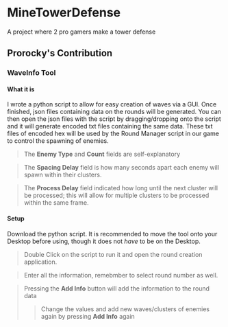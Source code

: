 # MineTowerDefense
A project where 2 pro gamers make a tower defense



## Prorocky's Contribution

### WaveInfo Tool

#### What it is

I wrote a python script to allow for easy creation of waves via a GUI. Once finished, json files containing data on the rounds will be generated. You can then open the json files with the script by dragging/dropping onto the script and it will generate encoded txt files containing the same data. These txt files of encoded hex will be used by the Round Manager script in our game to control the spawning of enemies. 

> The **Enemy Type** and **Count** fields are self-explanatory

> The **Spacing Delay** field is how many seconds apart each enemy will spawn within their clusters. 

> The **Process Delay** field indicated how long until the next cluster will be processed; this will allow for multiple clusters to be processed within the same frame.

#### Setup

Download the python script. It is recommended to move the tool onto your Desktop before using, though it does not *have* to be on the Desktop. 
> Double Click on the script to run it and open the round creation application. 

> Enter all the information, remebmber to select round number as well. 

> Pressing the **Add Info** button will add the information to the round data 
>> Change the values and add new waves/clusters of enemies again by pressing **Add Info** again
